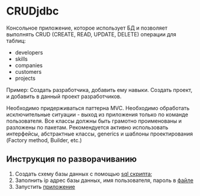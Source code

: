 # CRUDjdbc
 
Консольное приложение, которое использует БД и позволяет выполнять CRUD (CREATE, READ, UPDATE, DELETE) операции для таблиц:
- developers
- skills
- companies
- customers
- projects
 
Пример: 
Создать разработчика, добавить ему навыки. 
Создать проект, и добавить в данный проект разработчиков. 
 

Необходимо придерживаться паттерна MVC.
Необходимо обработать исключительные ситуации - выход из приложения только по команде пользователя.
Все классы должны быть грамотно проименованы и разложены по пакетам.
Рекомендуется активно использовать интерфейсы, абстрактные классы, generics и шаблоны проектирования (Factory method, Builder, etc.)

## Инструкция по разворачиванию
1. Создать схему базы данных с помощью [sql скрипта](https://github.com/kurotkin/CRUDjdbc/blob/master/src/main/resources/init.sql);
2. Заполнить ip адрес базы данных, имя пользователя, пароль в [файле](https://github.com/kurotkin/CRUDjdbc/blob/master/src/main/java/dao/utils/ConnectionUtil.java)
3. Запустить [приложение](https://github.com/kurotkin/CRUDjdbc/blob/master/src/main/java/Program.java) 
